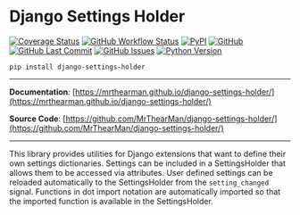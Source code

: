# Django Settings Holder

[![Coverage Status][coverage-badge]][coverage]
[![GitHub Workflow Status][status-badge]][status]
[![PyPI][pypi-badge]][pypi]
[![GitHub][licence-badge]][licence]
[![GitHub Last Commit][repo-badge]][repo]
[![GitHub Issues][issues-badge]][issues]
[![Python Version][version-badge]][pypi]

```shell
pip install django-settings-holder
```

---

**Documentation**: [https://mrthearman.github.io/django-settings-holder/](https://mrthearman.github.io/django-settings-holder/)

**Source Code**: [https://github.com/MrThearMan/django-settings-holder/](https://github.com/MrThearMan/django-settings-holder/)

---

This library provides utilities for Django extensions that want to define their own settings dictionaries.
Settings can be included in a SettingsHolder that allows them to be accessed via attributes.
User defined settings can be reloaded automatically to the SettingsHolder from the `setting_changed` signal.
Functions in dot import notation are automatically imported so that the imported function is available in
the SettingsHolder.


[coverage-badge]: https://coveralls.io/repos/github/MrThearMan/django-settings-holder/badge.svg?branch=main
[status-badge]: https://img.shields.io/github/workflow/status/MrThearMan/django-settings-holder/Tests
[pypi-badge]: https://img.shields.io/pypi/v/django-settings-holder
[licence-badge]: https://img.shields.io/github/license/MrThearMan/django-settings-holder
[repo-badge]: https://img.shields.io/github/last-commit/MrThearMan/django-settings-holder
[issues-badge]: https://img.shields.io/github/issues-raw/MrThearMan/django-settings-holder
[version-badge]: https://img.shields.io/pypi/pyversions/django-settings-holder

[coverage]: https://coveralls.io/github/MrThearMan/django-settings-holder?branch=main
[status]: https://github.com/MrThearMan/django-settings-holder/actions/workflows/main.yml
[pypi]: https://pypi.org/project/django-settings-holder
[licence]: https://github.com/MrThearMan/django-settings-holder/blob/main/LICENSE
[repo]: https://github.com/MrThearMan/django-settings-holder/commits/main
[issues]: https://github.com/MrThearMan/django-settings-holder/issues